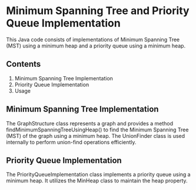 # Minimum Spanning Tree and Priority Queue Implementation

This Java code consists of implementations of Minimum Spanning Tree (MST) using a minimum heap and a priority queue using a minimum heap.

## Contents

1. Minimum Spanning Tree Implementation
2. Priority Queue Implementation
3. Usage

## Minimum Spanning Tree Implementation

The GraphStructure class represents a graph and provides a method findMinimumSpanningTreeUsingHeap() to find the Minimum Spanning Tree (MST) of the graph using a minimum heap. The UnionFinder class is used internally to perform union-find operations efficiently.

## Priority Queue Implementation

The PriorityQueueImplementation class implements a priority queue using a minimum heap. It utilizes the MinHeap class to maintain the heap property.